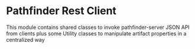 # Pathfinder Rest Client

This module contains shared classes to invoke pathfinder-server JSON API from clients plus some Utility classes to manipulate artifact properties in a centralized way